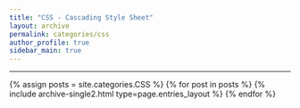 ```yaml
---
title: "CSS - Cascading Style Sheet"
layout: archive
permalink: categories/css
author_profile: true
sidebar_main: true
---
```


***

{% assign posts = site.categories.CSS %}
{% for post in posts %} {% include archive-single2.html type=page.entries_layout %} {% endfor %}